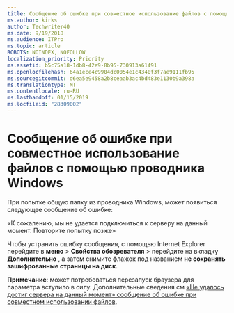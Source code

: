 ```yaml
---
title: Сообщение об ошибке при совместное использование файлов с помощью проводника Windows
ms.author: kirks
author: Techwriter40
ms.date: 9/19/2018
ms.audience: ITPro
ms.topic: article
ROBOTS: NOINDEX, NOFOLLOW
localization_priority: Priority
ms.assetid: b5c75a18-1db8-42e9-8b95-730913a61491
ms.openlocfilehash: 64a1ece4c9904dc0054e1c4340f3f7ae9111fb95
ms.sourcegitcommit: d6ea5e9458a2b8ceaab3ac4bd483e1130b9a398a
ms.translationtype: MT
ms.contentlocale: ru-RU
ms.lasthandoff: 01/15/2019
ms.locfileid: "28309002"
---
```

# <a name="error-message-when-sharing-files-from-windows-explorer"></a>Сообщение об ошибке при совместное использование файлов с помощью проводника Windows

При попытке общую папку из проводника Windows, может появиться следующее сообщение об ошибке:
  
«К сожалению, мы не удается подключиться к серверу на данный момент. Повторите попытку позже»
  
Чтобы устранить ошибку сообщения, с помощью Internet Explorer перейдите в **меню** \> **Свойства обозревателя** \> перейдите на вкладку **Дополнительно** , а затем снимите флажок под названием **не сохранять зашифрованные страницы на диск**. 
  
 **Примечание**: может потребоваться перезапуск браузера для параметра вступило в силу. Дополнительные сведения см [«Не удалось достиг сервера на данный момент» сообщение об ошибке при совместном использовании файлов](https://go.microsoft.com/fwlink/?linkid=2022914).
  

